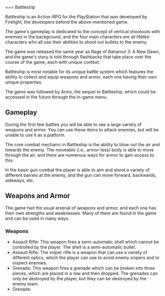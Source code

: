 
===
Battleship

Battleship is an Action-RPG for the PlayStation that was developed by Firelight, the developers behind the above-mentioned game.

The game's gameplay is dedicated to the concept of vertical shootouts with enemies in the background, and the four main characters are all lifelike characters who all use their abilities to shoot out bullets to the enemy.

The game was released the same year as Rage of Bahamut 3: A New Dawn, and the game's story is told through flashbacks that take place over the course of the game, each with unique context.

Battleship is most notable for its unique battle system which features the ability to collect and equip weapons and armor, each one having their own unique properties.

The game was followed by Arms, the sequel to Battleship, which could be accessed in the future through the in-game menu.

## Gameplay

During the first few battles you will be able to see a large variety of weapons and armor. You can use these items to attack enemies, but will be unable to use it as a platform.

The core combat mechanic in Battleship is the ability to blow out the air and towards the enemy. The moveable (i.e., armor-less) body is able to move through the air, and there are numerous ways for armor to gain access to this.

In the basic gun combat the player is able to aim and shoot a variety of different barrels at the enemy, and the gun can move forward, backwards, sideways, etc.

## Weapons and Armor

The game had the usual arsenal of weapons and armor, and each one has their own strengths and weaknesses. Many of them are found in the game and can be used in many ways.

### Weapons

*    Assault Rifle: This weapon fires a semi-automatic shell which cannot be controlled by the player. The shell is a semi-automatic bullet.
*   Assault Rifle: The sniper rifle is a weapon that can use a variety of different optics, which the player can use to avoid enemy snipers and to inspect enemies.
*   Grenade: This weapon fires a grenade which can be broken into three pieces, which are placed in a row and then dropped. The grenades can only be destroyed by the player, but they can be destroyed by the enemy team.
*   Grenade:
